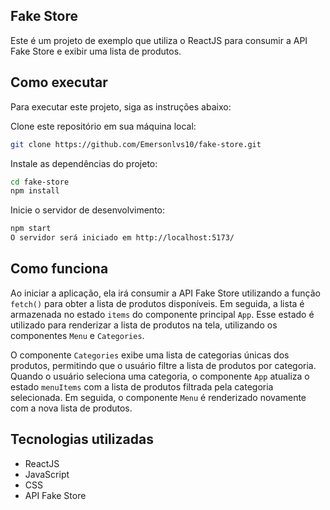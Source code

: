 ## Fake Store
Este é um projeto de exemplo que utiliza o ReactJS para consumir a API Fake Store e exibir uma lista de produtos.


## Como executar

Para executar este projeto, siga as instruções abaixo:


Clone este repositório em sua máquina local:

```bash
git clone https://github.com/Emersonlvs10/fake-store.git
```
Instale as dependências do projeto:


```bash
cd fake-store
npm install
```
Inicie o servidor de desenvolvimento:

```bash
npm start
O servidor será iniciado em http://localhost:5173/
```

## Como funciona
Ao iniciar a aplicação, ela irá consumir a API Fake Store utilizando a função `fetch()` para obter a lista de produtos disponíveis. Em seguida, a lista é armazenada no estado `items` do componente principal `App`. Esse estado é utilizado para renderizar a lista de produtos na tela, utilizando os componentes `Menu` e `Categories`.

O componente `Categories` exibe uma lista de categorias únicas dos produtos, permitindo que o usuário filtre a lista de produtos por categoria. Quando o usuário seleciona uma categoria, o componente `App` atualiza o estado `menuItems` com a lista de produtos filtrada pela categoria selecionada. Em seguida, o componente `Menu` é renderizado novamente com a nova lista de produtos.
## Tecnologias utilizadas
- ReactJS
- JavaScript
- CSS
- API Fake Store
